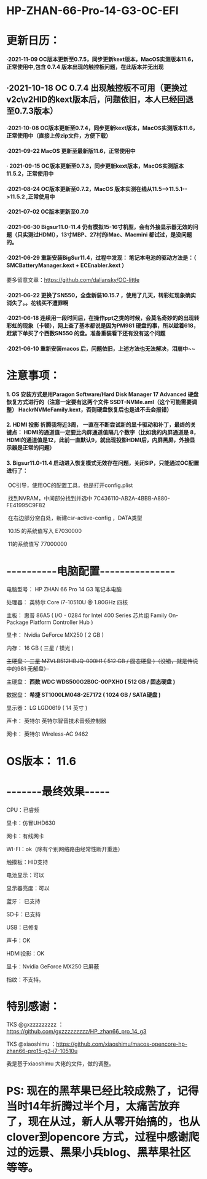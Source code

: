 # HP-ZHAN-66-Pro-14-G3-OC-EFI

# 更新日历：
#### ·2021-11-09 OC版本更新至0.7.5，同步更新kext版本，MacOS实测版本11.6，正常使用中,包含 0.7.4 版本出现的触控板问题，在此版本并无出现

## ·2021-10-18 OC 0.7.4 出现触控板不可用（更换过v2c\v2HID的kext版本后，问题依旧，本人已经回退至0.7.3版本）

#### ·2021-10-08 OC版本更新至0.7.4，同步更新kext版本，MacOS实测版本11.6，正常使用中（直接上传zip文件，方便下载）

#### ·2021-09-22 MacOS 更新至最新版11.6，正常使用中 

#### · 2021-09-15 OC版本更新至0.7.3，同步更新kext版本，MacOS实测版本11.5.2，正常使用中

#### ·2021-08-24 OC版本更新至0.7.2，MacOS 版本实测在线从11.5-->11.5.1-->11.5.2 ,正常使用中

#### ·2021-07-02 OC版本更新至0.7.0

#### ·2021-06-30 Bigsur11.0-11.4 仍有模拟15-16寸机型，会有外接显示器无效的问题（只实测过HDMI），13寸MBP、27村的iMac、Macmini 都试过，是没问题的。

#### ·2021-06-29 重新安装BigSur11.4，过程中发现： 笔记本电池的驱动方法是：（ SMCBatteryManager.kext + ECEnabler.kext ）
要多留意文章：https://github.com/daliansky/OC-little

#### ·2021-06-22 更换了SN550，全盘新装10.15.7 ，使用了几天，转彩虹现象确实消失了。。花钱买不遭罪啊

#### ·2021-06-18 连续用一段时间后，在操作ppt之类的时候，会莫名奇妙的的出现转彩虹的现象（卡顿），网上查了基本都说是因为PM981 硬盘的事，所以趁着618，赶紧下单买了个西数SN550 的盘。准备重装看下还有没有这个问题

#### ·2021-06-10 重新安装macos 后，问题依旧，上述方法也无法解决，泪崩中~~

# 注意事项：
####  1. OS 安装方式是用Paragon Software/Hard Disk Manager 17 Advanced 硬盘恢复方式进行的（注意一定要有这两个文件 SSDT-NVMe.aml（这个可能需要调整） HackrNVMeFamily.kext，否则硬盘恢复后也是进不去会报错）

####  2. HDMI 投影 折腾我将近3周， 一直在不断尝试新的显卡驱动和补丁，最终的关键点： HDMI的通道值一定要比内屏通道值隔几个数字（比如我的内屏通道是 8，HDMI的通道值是12，此前一直默认9，就出现投影HDMI后，内屏黑屏，外接显示器是正常的问题）

#### 3. Bigsur11.0-11.4  启动进入恢复模式无效存在问题，关闭SIP，只能通过OC配置进行了：

​    OC引导，使用OC的配置工具，也是打开config.plist

​	找到NVRAM，中间部分找到并选中 7C436110-AB2A-4BBB-A880-FE41995C9F82

​	在右边部分空白处，新建csr-active-config ，DATA类型

​	10.15 的系统值写入 E7030000

​	11的系统值写 77000000

# ----------电脑配置---------------
  电脑型号：            HP ZHAN 66 Pro 14 G3 笔记本电脑

  处理器：              英特尔 Core i7-10510U @ 1.80GHz 四核

  主板：                惠普 86A5 ( I/O - 0284 for Intel 400 Series 芯片组 Family On-Package Platform Controller Hub )

  显卡：                Nvidia GeForce MX250 ( 2 GB )

  内存：                16 GB ( 三星 / 镁光 )

  ~~主硬盘：              三星 MZVLB512HBJQ-000H1 ( 512 GB / 固态硬盘 )（没错，就是传说中的981 无解盘）~~

  主硬盘：              **西数 WDC WDS500G2B0C-00PXH0 ( 512 GB / 固态硬盘 )**

  数据盘：              **希捷 ST1000LM048-2E7172 ( 1024 GB / SATA硬盘 )**

  显示器：              LG LGD0619 ( 14 英寸  )

  声卡：                英特尔 英特尔智音技术音频控制器

  网卡：                英特尔 Wireless-AC 9462

  # OS版本：            11.6 


#  -------最终效果-----

  CPU：已睿频

  显卡：仿冒UHD630

  网卡：有线网卡

  WI-FI：ok（除有个别网络路由经常性断开重连）

  触摸板：HID支持

  电池显示：可以

  显示器亮度：可以

  蓝牙： 已支持

  SD卡：已支持

  USB：已修复

  声卡：OK

  HDMI投影：OK

显卡：Nvidia GeForce MX250 已屏蔽

指纹：不支持。


# 特别感谢：

   TKS @gxzzzzzzzzz  ：https://github.com/gxzzzzzzzzz/HP_zhan66_pro_14_g3     

   TKS @xiaoshimu ：https://github.com/xiaoshimu/macos-opencore-hp-zhan66-pro15-g3-i7-10510u
    
   我是基于xiaoshimu 大佬的文件，做的调整。
# PS: 现在的黑苹果已经比较成熟了，记得当时14年折腾过半个月，太痛苦放弃了，现在从过，新人从零开始搞的，也从clover到opencore 方式，过程中感谢爬过的远景、黑果小兵blog、黑苹果社区等等。
